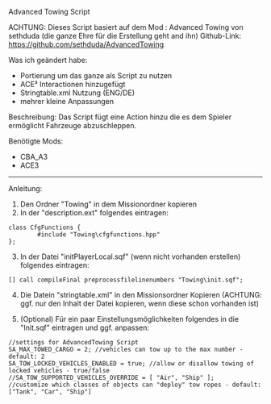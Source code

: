Advanced Towing Script

ACHTUNG: Dieses Script basiert auf dem Mod : Advanced Towing von sethduda (die ganze Ehre für die Erstellung geht and ihn)
Github-Link: https://github.com/sethduda/AdvancedTowing

Was ich geändert habe:
  - Portierung um das ganze als Script zu nutzen
  - ACE³ Interactionen hinzugefügt
  - Stringtable.xml Nutzung (ENG/DE)
  - mehrer kleine Anpassungen

Beschreibung:
Das Script fügt eine Action hinzu die es dem Spieler ermöglicht Fahrzeuge abzuschleppen.

Benötigte Mods:
  - CBA_A3
  - ACE3

----------------------------------------------------------------------------------------------
Anleitung:
1. Den Ordner "Towing" in dem Missionordner kopieren
2. In der "description.ext" folgendes eintragen:
```sqf
class CfgFunctions {
		#include "Towing\cfgfunctions.hpp"
};
```
3. In der Datei "initPlayerLocal.sqf" (wenn nicht vorhanden erstellen) folgendes eintragen:
```sqf
[] call compileFinal preprocessfilelinenumbers "Towing\init.sqf";
```
4. Die Datein "stringtable.xml" in den Missionsordner Kopieren (ACHTUNG: ggf. nur den Inhalt der Datei kopieren, wenn diese schon vorhanden ist)

5. (Optional) Für ein paar Einstellungsmöglichkeiten folgendes in die "Init.sqf" eintragen und ggf. anpassen:
```sqf
//settings for AdvancedTowing Script
SA_MAX_TOWED_CARGO = 2; //vehicles can tow up to the max number - default: 2
SA_TOW_LOCKED_VEHICLES_ENABLED = true; //allow or disallow towing of locked vehicles - true/false
//SA_TOW_SUPPORTED_VEHICLES_OVERRIDE = [ "Air", "Ship" ];       //customize which classes of objects can "deploy" tow ropes - default: ["Tank", "Car", "Ship"]
```
